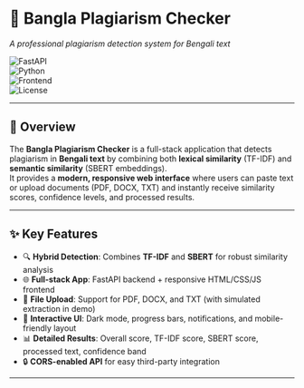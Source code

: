 # 📝 Bangla Plagiarism Checker  
*A professional plagiarism detection system for Bengali text*  

![FastAPI](https://img.shields.io/badge/FastAPI-005571?style=flat&logo=fastapi)  
![Python](https://img.shields.io/badge/Python-3.9%2B-blue)  
![Frontend](https://img.shields.io/badge/Frontend-HTML%2FCSS%2FJS-orange)  
![License](https://img.shields.io/badge/License-MIT-green)

---

## 📌 Overview  

The **Bangla Plagiarism Checker** is a full-stack application that detects plagiarism in **Bengali text** by combining both **lexical similarity** (TF-IDF) and **semantic similarity** (SBERT embeddings).  
It provides a **modern, responsive web interface** where users can paste text or upload documents (PDF, DOCX, TXT) and instantly receive similarity scores, confidence levels, and processed results.  

---

## ✨ Key Features  

- 🔍 **Hybrid Detection**: Combines **TF-IDF** and **SBERT** for robust similarity analysis  
- 🌐 **Full-stack App**: FastAPI backend + responsive HTML/CSS/JS frontend  
- 📑 **File Upload**: Support for PDF, DOCX, and TXT (with simulated extraction in demo)  
- 🎨 **Interactive UI**: Dark mode, progress bars, notifications, and mobile-friendly layout  
- 📊 **Detailed Results**: Overall score, TF-IDF score, SBERT score, processed text, confidence band  
- 🔒 **CORS-enabled API** for easy third-party integration  

---



